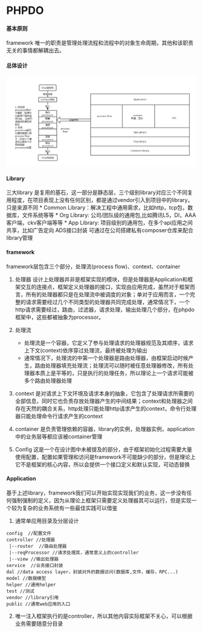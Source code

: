 # PHPDO

#### 基本原则
framework 唯一的职责是管理处理流程和流程中的对象生命周期，其他和该职责无关的事情都解耦出去。

#### 总体设计
![Alt text](https://raw.githubusercontent.com/dzthink/phpdo/master/framework%20%E8%AE%BE%E8%AE%A1%E6%80%9D%E8%B7%AF.png)

#### Library
三大library 是复用的基石，这一部分是静态层，三个级别library对应三个不同复用程度，在项目表现上没有任何区别，都是通过vendor引入到项目中的library，只是来源不同
	* Common Library：解决工程中通用需求，比如http，tcp包，数据库，文件系统等等
	* Org Library: 公司/团队级的通用包,比如腾讯L5，DI，AAA客户端，ckv客户端等等
	* App Library: 项目级别的通用包，在多个api应用之间共享，比如广告定向 ADS接口封装
可通过在公司搭建私有composer仓库来配合library管理

#### framework
framework层包含三个部分，处理流(process flow)、context、container

1. 处理器
	设计上处理器并非是框架实现的模块，但是处理器是Application和框架交互的连接点，框架定义处理器的接口，实现由应用完成，虽然对于框架而言，所有的处理器都只是在处理流中被调度的对象；单对于应用而言，一个完整的请求需要经过几个不同类型的处理器共同完成处理，通常情况下，一个http请求需要经过，路由，过滤器，请求处理，输出处理几个部分，在phpdo框架中，这些都被抽象为processor。
2. 处理流
	* 处理流是一个容器，它定义了参与处理请求的处理器规范及其顺序，请求上下文(context)依序穿过处理流，最终被处理为输出
	* 通常情况下，处理流的中第一个处理器是路由处理器，由框架启动时候产生，路由处理器填充处理流；处理流可以随时被任意处理器修改，所有处理器本质上是平等的，只是执行的处理任务，所以理论上一个请求可能被多个路由处理器处理
	
3. context
是对请求上下文环境及请求本身的抽象，它包含了处理请求所需要的全部信息，同时它也负责存放处理器产生的中间结果；context和处理器之间存在天然的耦合关系，http处理只能处理http请求产生的context，命令行处理器只能处理命令行请求产生的context

4. container
是负责管理依赖的容器，library的实例，处理器实例，application中的业务层等都应该被container管理

5. Config
这是一个在设计图中未被提及的部分，由于框架初始化过程需要大量使用配置，配置如果管理和访问是framework不可能缺少的部分，但是理论上它不是框架的核心内容，所以会提供一个接口定义和默认实现，可动态替换

#### Application 

基于上述library，framework我们可以开始实现实现我们的业务，这一步没有任何强制强制的定义，因为从理论上框架只需要定义处理器其可以运行，但是实现一个较为复杂的业务系统有一些最佳实践可以借鉴
1. 通常单应用目录及分层设计

```
config	//配置文件
controller //处理器
 |--router	//路由处理器
 |--reqProcessor //请求处理其，通常意义上的controller
 |--view //输出处理器
service  //业务接口封装
dal	//data access layer，封装对外的数据访问(数据库,文件，缓存，RPC...)
model //数据模型
helper //通用helper
test //测试
vendor //library引用
public //通常web应用的入口
```

2. 唯一注入框架执行的是controller，所以其他内容实际框架不关心，可以根据业务需要随意分目录